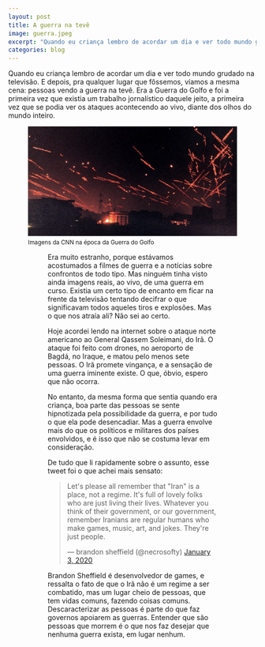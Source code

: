 ```yaml
---
layout: post
title: A guerra na tevê
image: guerra.jpeg
excerpt: "Quando eu criança lembro de acordar um dia e ver todo mundo grudado na televisão. E depois, pra qualquer lugar que fôssemos, víamos a mesma cena: pessoas vendo a guerra na tevê."
categories: blog
---
```


Quando eu criança lembro de acordar um dia e ver todo mundo grudado na televisão. E depois, pra qualquer lugar que fôssemos, víamos a mesma cena: pessoas vendo a guerra na tevê. Era a Guerra do Golfo e foi a primeira vez que existia um trabalho jornalístico daquele jeito, a primeira vez que se podia ver os ataques acontecendo ao vivo, diante dos olhos do mundo inteiro.

<figure>
    <img src="/assets/images/guerra.jpeg">
    <figcaption><small>Imagens da CNN na época da Guerra do Golfo</small></figcaption>
<figure>

Era muito estranho, porque estávamos acostumados a filmes de guerra e a notícias sobre confrontos de todo tipo. Mas ninguém tinha visto ainda imagens reais, ao vivo, de uma guerra em curso. Existia um certo tipo de encanto em ficar na frente da televisão tentando decifrar o que significavam todos aqueles tiros e explosões. Mas o que nos atraía ali? Não sei ao certo.

Hoje acordei lendo na internet sobre o ataque norte americano ao General Qassem Soleimani, do Irã. O ataque foi feito com drones, no aeroporto de Bagdá, no Iraque, e matou pelo menos sete pessoas. O Irã promete vingança, e a sensação de uma guerra iminente existe. O que, óbvio, espero que não ocorra.

No entanto, da mesma forma que sentia quando era criança, boa parte das pessoas se sente hipnotizada pela possibilidade da guerra, e por tudo o que ela pode desencadiar. Mas a guerra envolve mais do que os políticos e militares dos países envolvidos, e é isso que não se costuma levar em consideração.

De tudo que li rapidamente sobre o assunto, esse tweet foi o que achei mais sensato:

<blockquote class="twitter-tweet"><p lang="en" dir="ltr">Let&#39;s please all remember that &quot;Iran&quot; is a place, not a regime. It&#39;s full of lovely folks who are just living their lives. Whatever you think of their government, or our government, remember Iranians are regular humans who make games, music, art, and jokes. They&#39;re just people.</p>&mdash; brandon sheffield (@necrosofty) <a href="https://twitter.com/necrosofty/status/1212970012941549574?ref_src=twsrc%5Etfw">January 3, 2020</a></blockquote> <script async src="https://platform.twitter.com/widgets.js" charset="utf-8"></script> 

Brandon Sheffield é desenvolvedor de games, e ressalta o fato de que o Irã não é um regime a ser combatido, mas um lugar cheio de pessoas, que tem vidas comuns, fazendo coisas comuns. Descaracterizar as pessoas é parte do que faz governos apoiarem as guerras. Entender que são pessoas que morrem é o que nos faz desejar que nenhuma guerra exista, em lugar nenhum.
